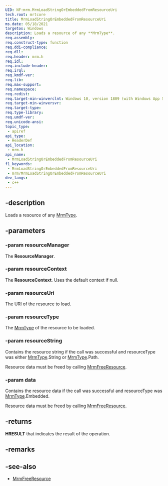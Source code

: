 ```yaml
---
UID: NF:mrm.MrmLoadStringOrEmbeddedFromResourceUri
tech.root: mrtcore 
title: MrmLoadStringOrEmbeddedFromResourceUri
ms.date: 05/18/2021 
targetos: Windows
description: Loads a resource of any **MrmType**.
req.assembly: 
req.construct-type: function
req.ddi-compliance: 
req.dll: 
req.header: mrm.h
req.idl: 
req.include-header: 
req.irql: 
req.kmdf-ver: 
req.lib: 
req.max-support: 
req.namespace: 
req.redist: 
req.target-min-winverclnt: Windows 10, version 1809 (with Windows App SDK 0.5 or later) 
req.target-min-winversvr: 
req.target-type: 
req.type-library: 
req.umdf-ver: 
req.unicode-ansi: 
topic_type:
 - apiref
api_type:
 - HeaderDef
api_location:
 - mrm.h
api_name:
 - MrmLoadStringOrEmbeddedFromResourceUri
f1_keywords:
 - MrmLoadStringOrEmbeddedFromResourceUri
 - mrm/MrmLoadStringOrEmbeddedFromResourceUri
dev_langs:
 - c++
---
```



## -description

Loads a resource of any [MrmType](ne-mrm-mrmtype.md).

## -parameters

### -param resourceManager

The **ResourceManager**.

### -param resourceContext

The **ResourceContext**. Uses the default context if null.

### -param resourceUri

The URI of the resource to load.

### -param resourceType

The [MrmType](ne-mrm-mrmtype.md) of the resource to be loaded.

### -param resourceString

Contains the resource string if the call was successful and resourceType was either [MrmType](ne-mrm-mrmtype.md).String or [MrmType](ne-mrm-mrmtype.md).Path.

Resource data must be freed by calling [MrmFreeResource](nf-mrm-mrmfreeresource.md).

### -param data

Contains the resource data if the call was successful and resourceType was [MrmType](ne-mrm-mrmtype.md).Embedded.

Resource data must be freed by calling [MrmFreeResource](nf-mrm-mrmfreeresource.md).

## -returns

**HRESULT** that indicates the result of the operation.

## -remarks

## -see-also

- [MrmFreeResource](nf-mrm-mrmfreeresource.md)

